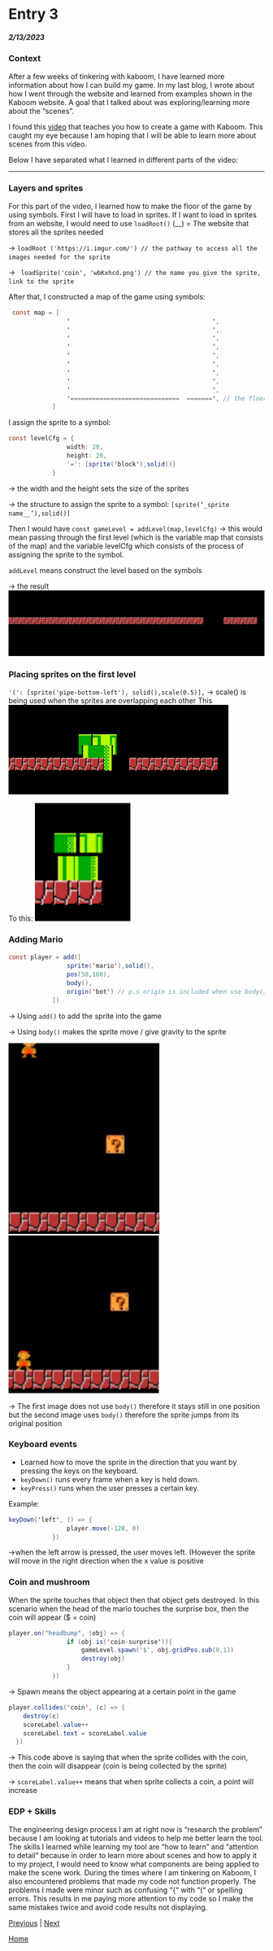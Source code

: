 # Entry 3
##### 2/13/2023

### Context
After a few weeks of tinkering with kaboom, I have learned more information about how I can build my game. In my last blog, I wrote about how I went through the website and learned from examples shown in the Kaboom website. A goal that I talked about was exploring/learning more about the “scenes”.

I found this [video](https://www.youtube.com/watch?v=2nucjefSr6I) that teaches you how to create a game with Kaboom. This caught my eye because I am hoping that I will be able to learn more about scenes from this video.

Below I have separated what I learned in different parts of the video:

------------------

### Layers and sprites
For this part of the video, I learned how to make the floor of the game by using symbols.
First I will have to load in sprites.
 If I want to load in sprites from an website, I would need to use `loadRoot()` (__) = The website that stores all the sprites needed

→    `loadRoot ('https://i.imgur.com/') // the pathway to access all the images needed for the sprite`

→   ` loadSprite('coin', 'wbKxhcd.png') // the name you give the sprite, link to the sprite`

After that, I constructed a map of the game using symbols:
```java
 const map = [
                '                                       ',
                '                                       ',
                '                                       ',
                '                                       ',
                '                                       ',
                '                                       ',
                '                                       ',
                '                                       ',
                '                                       ',
                '==============================  =======', // the floor of the game
            ]
```


I assign the sprite to a symbol:
```java
const levelCfg = {
                width: 20,
                height: 20,
                '=': [sprite('block'),solid()]
            }
```
→ the width and the height sets the size of the sprites

→  the structure to assign the sprite to a symbol: `[sprite(‘_sprite name__’),solid()]`

Then I would have
`const gameLevel = addLevel(map,levelCfg)`
→ this would mean passing through the first level (which is the variable map that consists of the map) and the variable levelCfg which consists of the process of assigning the sprite to the symbol.

`addLevel` means construct the level based on the symbols

→ the result
![img of floor](../tinker-img/floor.png)

### Placing sprites on the first level
`'(': [sprite('pipe-bottom-left'), solid(),scale(0.5)],`
→ scale() is being used when the sprites are overlapping each other
 This
![img of overlap](../tinker-img/overlap.png)

To this:
![img of fixoverlap](../tinker-img/fixoverlap.png)

### Adding Mario
```java
const player = add([
                sprite('mario'),solid(),
                pos(50,160),
                body(),
                origin('bot') // p.s origin is included when use body()
            ])
```
→ Using `add()` to add the sprite into the  game

→ Using `body()` makes the sprite move / give gravity to the sprite

![img of marionobody()](../tinker-img/mario_nobody.png)
![img of mariobody()](../tinker-img/mariobody.png)

→ The first image does not use `body()` therefore it stays still in one position but the second image uses `body()` therefore the sprite jumps from its original position

### Keyboard events
* Learned how to move the sprite in the direction that you want by pressing the keys on the keyboard.
* `keyDown()` runs every frame when a key is held down.
* `keyPress()` runs when the user presses a certain key.

Example:
```java
keyDown('left', () => {
                player.move(-120, 0)
            })
```

→when the left arrow is pressed, the user moves left. (However the sprite will move in the right direction when the x value is positive

### Coin and mushroom
When the sprite touches that object then that object gets destroyed. In this scenario when the head of the mario touches the surprise box, then the coin will appear ($ = coin)
```java
player.on("headbump", (obj) => {
                if (obj.is('coin-surprise')){
                    gameLevel.spawn('$', obj.gridPos.sub(0,1))
                    destroy(obj)
                }
            })
```

→ Spawn means the object appearing at a certain point in the game

```java
player.collides('coin', (c) => {
    destroy(c)
    scoreLabel.value++
    scoreLabel.text = scoreLabel.value
  })
```
→ This code above is saying that when the sprite collides with the coin, then the coin will disappear (coin is being collected by the sprite)

→ `scoreLabel.value++` means that when sprite collects a coin, a point will increase
### EDP + Skills
The engineering design process I am at right now is “research the problem” because I am looking at tutorials and videos to help me better learn the tool. The skills I learned while learning my tool are “how to learn” and “attention to detail” because in order to learn more about scenes and how to apply it to my project, I would need to know what components are being applied to make the scene work. During the times where I am tinkering on Kaboom, I also encountered problems that made my code not function properly. The problems I made were minor such as confusing “{“ with “(“ or spelling errors. This results in me paying more attention to my code so I make the same mistakes twice and avoid code results not displaying.

[Previous](entry02.md) | [Next](entry04.md)

[Home](../README.md)
